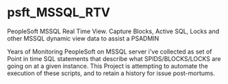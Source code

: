 # psft_MSSQL_RTV
PeopleSoft MSSQL Real Time View.  Capture Blocks, Active SQL, Locks and other MSSQL dynamic view data to assist a PSADMIN

Years of Monitoring PeopleSoft on MSSQL server i've collected as set of Point in time SQL statements that describe what SPIDS/BLOCKS/LOCKS 
are going on at a given instance.  This Project is attempting to automate the execution of these scripts, and to retain a history for
issue post-mortums.

